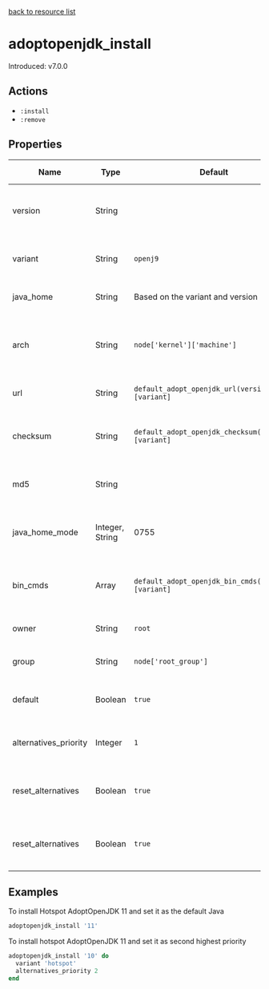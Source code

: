 [back to resource list](https://github.com/sous-chefs/java#resources)

# adoptopenjdk_install

Introduced: v7.0.0

## Actions

- `:install`
- `:remove`

## Properties

| Name                  | Type            | Default                                            | Description                                         | Allowed Values                         |
| --------------------- | --------------- | -------------------------------------------------- | --------------------------------------------------- | -------------------------------------- |
| version               | String          |                                                    | The name of the resource. java version to install   |                                        |
| variant               | String          | `openj9`                                           | Install falvour                                     | `hotspot` `openj9` `openj9-large-heap` |
| java_home             | String          | Based on the variant and version                   | Set to override the java_home                       |
| arch                  | String          | `node['kernel']['machine']`                        | Set to overide discovered ohai platform values      |
| url                   | String          | `default_adopt_openjdk_url(version)[variant]`      | The URL to download from                            |
| checksum              | String          | `default_adopt_openjdk_checksum(version)[variant]` | The checksum for the downloaded file                |
| md5                   | String          |                                                    | The MD5 hash of the downloaded file                 |
| java_home_mode        | Integer, String | 0755                                               | The permission for the Java home directory          |
| bin_cmds              | Array           | `default_adopt_openjdk_bin_cmds(version)[variant]` | A list of bin_cmds based on the version and variant |
| owner                 | String          | `root`                                             | Owner of the Java Home                              |
| group                 | String          | `node['root_group']`                               | Group of the Java Home                              |
| default               | Boolean         | `true`                                             | Whether to set this as the defalut Java             |
| alternatives_priority | Integer         | `1`                                                | Alternatives priority to set for this Java          |
| reset_alternatives    | Boolean         | `true`                                             | Whether to reset alternatives before setting        |
| reset_alternatives    | Boolean         | `true`                                             | Whether to reset alternatives before setting        |

## Examples

To install Hotspot AdoptOpenJDK 11 and set it as the default Java

```ruby
adoptopenjdk_install '11'
```

To install hotspot AdoptOpenJDK 11 and set it as second highest priority

```ruby
adoptopenjdk_install '10' do
  variant 'hotspot'
  alternatives_priority 2
end
```
